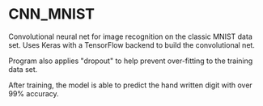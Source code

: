 # CNN_MNIST

Convolutional neural net for image recognition on the classic MNIST data set.
Uses Keras with a TensorFlow backend to build the convolutional net.

Program also applies "dropout" to help prevent over-fitting to the training data set.

After training, the model is able to predict the hand written digit with over 99% accuracy.
